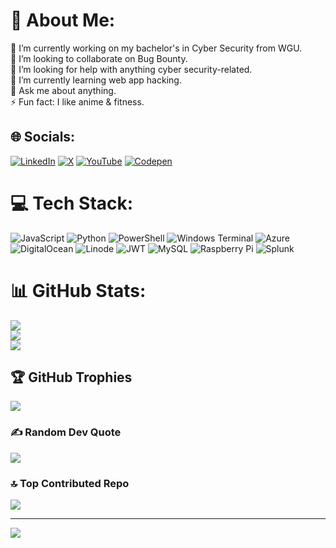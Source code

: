 # 💫 About Me:
🔭 I’m currently working on my bachelor's in Cyber Security from WGU.<br>👯 I’m looking to collaborate on Bug Bounty.<br>🤝 I’m looking for help with anything cyber security-related.<br>🌱 I’m currently learning web app hacking.<br>💬 Ask me about anything.<br>⚡ Fun fact: I like anime & fitness.


## 🌐 Socials:
[![LinkedIn](https://img.shields.io/badge/LinkedIn-%230077B5.svg?logo=linkedin&logoColor=white)](https://linkedin.com/in/https://www.linkedin.com/in/ezekiel-suazo-887a42149/) [![X](https://img.shields.io/badge/X-black.svg?logo=X&logoColor=white)](https://x.com/https://twitter.com/SuazoSecurity) [![YouTube](https://img.shields.io/badge/YouTube-%23FF0000.svg?logo=YouTube&logoColor=white)](https://youtube.com/@https://www.youtube.com/channel/UCIkheqAyoZw9vnDResWFYsA) [![Codepen](https://img.shields.io/badge/Codepen-000000?style=for-the-badge&logo=codepen&logoColor=white)](https://codepen.io/https://codepen.io/Ezekiel-the-vuer) 

# 💻 Tech Stack:
![JavaScript](https://img.shields.io/badge/javascript-%23323330.svg?style=for-the-badge&logo=javascript&logoColor=%23F7DF1E) ![Python](https://img.shields.io/badge/python-3670A0?style=for-the-badge&logo=python&logoColor=ffdd54) ![PowerShell](https://img.shields.io/badge/PowerShell-%235391FE.svg?style=for-the-badge&logo=powershell&logoColor=white) ![Windows Terminal](https://img.shields.io/badge/Windows%20Terminal-%234D4D4D.svg?style=for-the-badge&logo=windows-terminal&logoColor=white) ![Azure](https://img.shields.io/badge/azure-%230072C6.svg?style=for-the-badge&logo=microsoftazure&logoColor=white) ![DigitalOcean](https://img.shields.io/badge/DigitalOcean-%230167ff.svg?style=for-the-badge&logo=digitalOcean&logoColor=white) ![Linode](https://img.shields.io/badge/linode-00A95C?style=for-the-badge&logo=linode&logoColor=white) ![JWT](https://img.shields.io/badge/JWT-black?style=for-the-badge&logo=JSON%20web%20tokens) ![MySQL](https://img.shields.io/badge/mysql-%2300000f.svg?style=for-the-badge&logo=mysql&logoColor=white) ![Raspberry Pi](https://img.shields.io/badge/-RaspberryPi-C51A4A?style=for-the-badge&logo=Raspberry-Pi) ![Splunk](https://img.shields.io/badge/splunk-%23000000.svg?style=for-the-badge&logo=splunk&logoColor=white)
# 📊 GitHub Stats:
![](https://github-readme-stats.vercel.app/api?username=Checkerss&theme=blue-green&hide_border=false&include_all_commits=false&count_private=false)<br/>
![](https://github-readme-streak-stats.herokuapp.com/?user=Checkerss&theme=blue-green&hide_border=false)<br/>
![](https://github-readme-stats.vercel.app/api/top-langs/?username=Checkerss&theme=blue-green&hide_border=false&include_all_commits=false&count_private=false&layout=compact)

## 🏆 GitHub Trophies
![](https://github-profile-trophy.vercel.app/?username=Checkerss&theme=radical&no-frame=false&no-bg=true&margin-w=4)

### ✍️ Random Dev Quote
![](https://quotes-github-readme.vercel.app/api?type=horizontal&theme=radical)

### 🔝 Top Contributed Repo
![](https://github-contributor-stats.vercel.app/api?username=Checkerss&limit=5&theme=dark&combine_all_yearly_contributions=true)

---
[![](https://visitcount.itsvg.in/api?id=Checkerss&icon=2&color=3)](https://visitcount.itsvg.in)

<!-- Proudly created with GPRM ( https://gprm.itsvg.in ) -->
